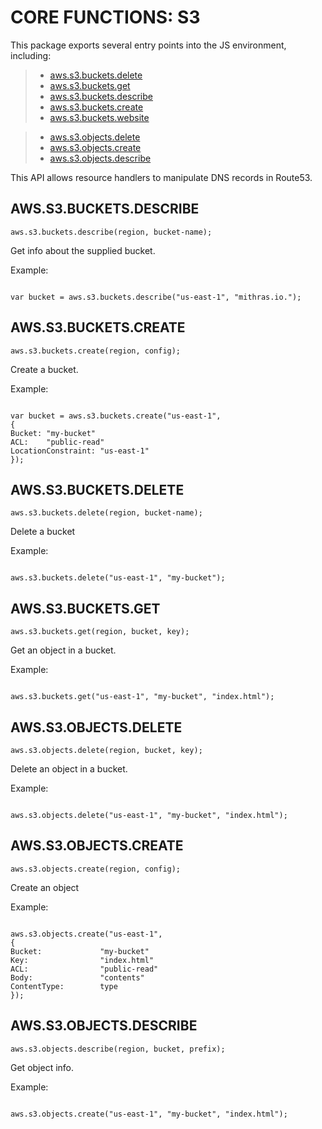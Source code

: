 


# CORE FUNCTIONS: S3




This package exports several entry points into the JS environment,
including:

> * [aws.s3.buckets.delete](#delete)
> * [aws.s3.buckets.get](#get)
> * [aws.s3.buckets.describe](#describe)
> * [aws.s3.buckets.create](#create)
> * [aws.s3.buckets.website](#website)

> * [aws.s3.objects.delete](#Odelete)
> * [aws.s3.objects.create](#Ocreate)
> * [aws.s3.objects.describe](#Odescribe)

This API allows resource handlers to manipulate DNS records in Route53.

## AWS.S3.BUCKETS.DESCRIBE
<a name="describe"></a>
`aws.s3.buckets.describe(region, bucket-name);`

Get info about the supplied bucket.

Example:

```

var bucket = aws.s3.buckets.describe("us-east-1", "mithras.io.");

```

## AWS.S3.BUCKETS.CREATE
<a name="create"></a>
`aws.s3.buckets.create(region, config);`

Create a bucket.

Example:

```

var bucket = aws.s3.buckets.create("us-east-1",
{
Bucket: "my-bucket"
ACL:    "public-read"
LocationConstraint: "us-east-1"
});

```

## AWS.S3.BUCKETS.DELETE
<a name="delete"></a>
`aws.s3.buckets.delete(region, bucket-name);`

Delete a bucket

Example:

```

aws.s3.buckets.delete("us-east-1", "my-bucket");

```

## AWS.S3.BUCKETS.GET
<a name="get"></a>
`aws.s3.buckets.get(region, bucket, key);`

Get an object in a bucket.

Example:

```

aws.s3.buckets.get("us-east-1", "my-bucket", "index.html");

```

## AWS.S3.OBJECTS.DELETE
<a name="Odelete"></a>
`aws.s3.objects.delete(region, bucket, key);`

Delete an object in a bucket.

Example:

```

aws.s3.objects.delete("us-east-1", "my-bucket", "index.html");

```

## AWS.S3.OBJECTS.CREATE
<a name="Ocreate"></a>
`aws.s3.objects.create(region, config);`

Create an object

Example:

```

aws.s3.objects.create("us-east-1",
{
Bucket:             "my-bucket"
Key:                "index.html"
ACL:                "public-read"
Body:               "contents"
ContentType:        type
});

```

## AWS.S3.OBJECTS.DESCRIBE
<a name="Odescribe"></a>
`aws.s3.objects.describe(region, bucket, prefix);`

Get object info.

Example:

```

aws.s3.objects.create("us-east-1", "my-bucket", "index.html");

```


